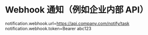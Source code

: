 # Webhook 通知（例如企业内部 API）
notification.webhook.url=https://api.company.com/notify/task
notification.webhook.token=Bearer abc123